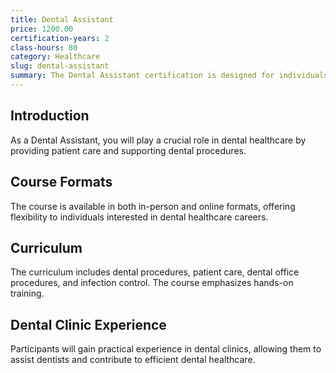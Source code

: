 ```yaml
---
title: Dental Assistant
price: 1200.00
certification-years: 2
class-hours: 80
category: Healthcare
slug: dental-assistant
summary: The Dental Assistant certification is designed for individuals pursuing a career in dental healthcare. This comprehensive course covers dental procedures, patient care, and dental office management. It equips candidates with the skills needed to assist dentists and ensure smooth dental clinic operations.
---
```


## Introduction

As a Dental Assistant, you will play a crucial role in dental healthcare by providing patient care and supporting dental procedures.

## Course Formats

The course is available in both in-person and online formats, offering flexibility to individuals interested in dental healthcare careers.

## Curriculum

The curriculum includes dental procedures, patient care, dental office procedures, and infection control. The course emphasizes hands-on training.

## Dental Clinic Experience

Participants will gain practical experience in dental clinics, allowing them to assist dentists and contribute to efficient dental healthcare.

